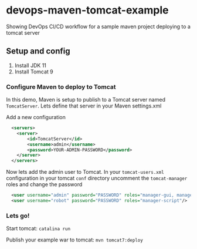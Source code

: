 # devops-maven-tomcat-example

Showing DevOps CI/CD workflow for a sample maven project deploying to a tomcat server

## Setup and config
1. Install JDK 11
1. Install Tomcat 9

### Configure Maven to deploy to Tomcat
In this demo, Maven is setup to publish to a Tomcat server named `TomcatServer`. Lets define that server in your Maven settings.xml

Add a new configuration

```XML
  <servers>
    <server>
        <id>TomcatServer</id>
        <username>admin</username>
        <password>YOUR-ADMIN-PASSWORD</password>
    </server>
  </servers>
```

Now lets add the admin user to Tomcat. In your `tomcat-users.xml` configuration in your tomcat `conf` directory uncomment the `tomcat-manager` roles and change the password

```XML
  <user username="admin" password="PASSWORD" roles="manager-gui, manager-script"/>
  <user username="robot" password="PASSWORD" roles="manager-script"/>
```

### Lets go!
Start tomcat: `catalina run`

Publish your example war to tomcat: `mvn tomcat7:deploy`
